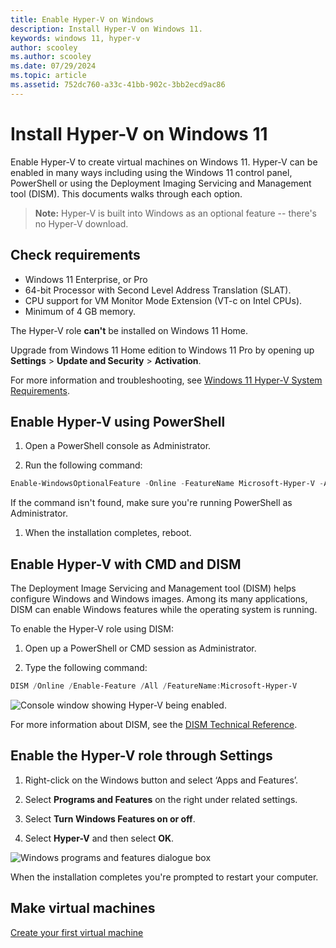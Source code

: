 ```yaml
---
title: Enable Hyper-V on Windows
description: Install Hyper-V on Windows 11.
keywords: windows 11, hyper-v
author: scooley
ms.author: scooley
ms.date: 07/29/2024
ms.topic: article
ms.assetid: 752dc760-a33c-41bb-902c-3bb2ecd9ac86
---
```


# Install Hyper-V on Windows 11

Enable Hyper-V to create virtual machines on Windows 11. Hyper-V can be enabled in many ways including using the Windows 11 control panel, PowerShell or using the Deployment Imaging Servicing and Management tool (DISM). This documents walks through each option.

> **Note:**  Hyper-V is built into Windows as an optional feature -- there's no Hyper-V download.

## Check requirements

* Windows 11 Enterprise, or Pro
* 64-bit Processor with Second Level Address Translation (SLAT).
* CPU support for VM Monitor Mode Extension (VT-c on Intel CPUs).
* Minimum of 4 GB memory.

The Hyper-V role **can't** be installed on Windows 11 Home.

Upgrade from Windows 11 Home edition to Windows 11 Pro by opening up **Settings** > **Update and Security** > **Activation**.

For more information and troubleshooting, see [Windows 11 Hyper-V System Requirements](../reference/hyper-v-requirements.md).

## Enable Hyper-V using PowerShell

1. Open a PowerShell console as Administrator.

1. Run the following command:

  ```powershell
  Enable-WindowsOptionalFeature -Online -FeatureName Microsoft-Hyper-V -All
  ```

  If the command isn't found, make sure you're running PowerShell as Administrator.

1. When the installation completes, reboot.

## Enable Hyper-V with CMD and DISM

The Deployment Image Servicing and Management tool (DISM) helps configure Windows and Windows images.  Among its many applications, DISM can enable Windows features while the operating system is running.

To enable the Hyper-V role using DISM:

1. Open up a PowerShell or CMD session as Administrator.

1. Type the following command:

  ```powershell
  DISM /Online /Enable-Feature /All /FeatureName:Microsoft-Hyper-V
  ```

  ![Console window showing Hyper-V being enabled.](media/dism_upd.png)

For more information about DISM, see the [DISM Technical Reference](/windows-hardware/manufacture/desktop/dism-reference--deployment-image-servicing-and-management?view=windows-11).

## Enable the Hyper-V role through Settings

1. Right-click on the Windows button and select ‘Apps and Features’.

1. Select **Programs and Features** on the right under related settings.

1. Select **Turn Windows Features on or off**.

1. Select **Hyper-V** and then select **OK**.

![Windows programs and features dialogue box](media/enable_role_upd.png)

When the installation completes you're prompted to restart your computer.

## Make virtual machines

[Create your first virtual machine](create-virtual-machine.md)
